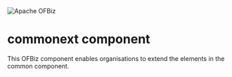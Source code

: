 <img src="https://s.apache.org/erwn1" alt="Apache OFBiz" />

# commonext component
This OFBiz component enables organisations to extend the elements in the common component.

